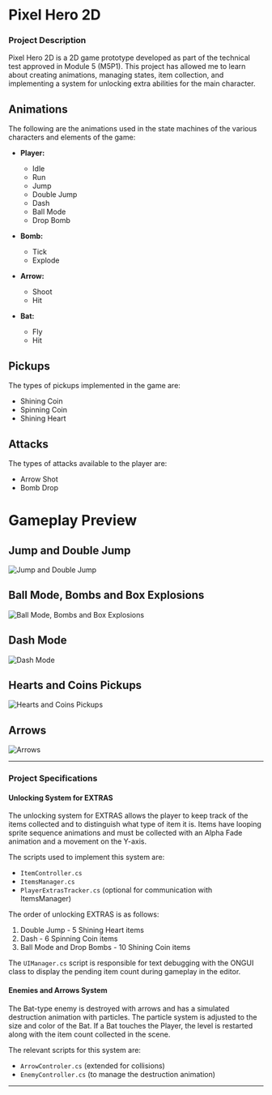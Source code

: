 # Pixel Hero 2D

### Project Description
Pixel Hero 2D is a 2D game prototype developed as part of the technical test approved in Module 5 (M5P1). This project has allowed me to learn about creating animations, managing states, item collection, and implementing a system for unlocking extra abilities for the main character.

## **Animations**
The following are the animations used in the state machines of the various characters and elements of the game:

- **Player:**
  - Idle
  - Run
  - Jump
  - Double Jump
  - Dash
  - Ball Mode
  - Drop Bomb

- **Bomb:**
  - Tick
  - Explode

- **Arrow:**
  - Shoot
  - Hit

- **Bat:**
  - Fly
  - Hit

## **Pickups**
The types of pickups implemented in the game are:

- Shining Coin
- Spinning Coin
- Shining Heart

## **Attacks**
The types of attacks available to the player are:

- Arrow Shot
- Bomb Drop

# Gameplay Preview

## Jump and Double Jump
![Jump and Double Jump](https://github.com/JuanGr95/Pixel-Hero-2D/assets/131586834/04f3a556-ff40-41d7-8f19-60811d246a1d)


## Ball Mode, Bombs and Box Explosions
![Ball Mode, Bombs and Box Explosions](https://github.com/JuanGr95/Pixel-Hero-2D/assets/131586834/8220ba02-3ae0-4ecc-879f-a7a040e19566)

## Dash Mode
![Dash Mode](https://github.com/JuanGr95/Pixel-Hero-2D/assets/131586834/7240b113-7604-4e25-bd88-79e55bd5bc56)

## Hearts and Coins Pickups
![Hearts and Coins Pickups](https://github.com/JuanGr95/Pixel-Hero-2D/assets/131586834/186f1401-c788-42c6-9914-64b63c77beff)

## Arrows
![Arrows](https://github.com/JuanGr95/Pixel-Hero-2D/assets/131586834/a187fb8a-e688-4046-a337-e7cbf0c2b680)

---

### Project Specifications

#### Unlocking System for EXTRAS
The unlocking system for EXTRAS allows the player to keep track of the items collected and to distinguish what type of item it is. Items have looping sprite sequence animations and must be collected with an Alpha Fade animation and a movement on the Y-axis.

The scripts used to implement this system are:
- `ItemController.cs`
- `ItemsManager.cs`
- `PlayerExtrasTracker.cs` (optional for communication with ItemsManager)

The order of unlocking EXTRAS is as follows:
1. Double Jump - 5 Shining Heart items
2. Dash - 6 Spinning Coin items
3. Ball Mode and Drop Bombs - 10 Shining Coin items

The `UIManager.cs` script is responsible for text debugging with the ONGUI class to display the pending item count during gameplay in the editor.

#### Enemies and Arrows System
The Bat-type enemy is destroyed with arrows and has a simulated destruction animation with particles. The particle system is adjusted to the size and color of the Bat. If a Bat touches the Player, the level is restarted along with the item count collected in the scene.

The relevant scripts for this system are:
- `ArrowControler.cs` (extended for collisions)
- `EnemyController.cs` (to manage the destruction animation)

---
